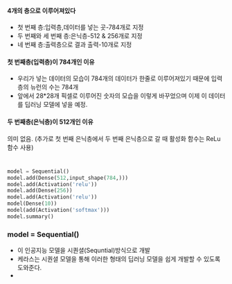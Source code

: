 #### 4개의 층으로 이루어져있다
- 첫 번째 층:입력층,데이터를 넣는 곳-784개로 지정
- 두 번째와 세 번째 층:은닉층-512 & 256개로 지정
- 네 번째 층:출력층으로 결과 출력-10개로 지정



#### 첫 번째층(입력층)이 784개인 이유
- 우리가 넣는 데이터의 모습이 784개의 데이터가 한줄로 이루어져있기 때문에 입력층의 뉴런의 수는 784개
- 앞에서 28\*28개 픽셀로 이루어진 숫자의 모습을 이렇게 바꾸었으며 이제 이 데이터를 딥러닝 모델에 넣을 예정. 
#### 두 번째층(은닉층)이 512개인 이유
의미 없음.
(추가로 첫 번째 은닉층에서 두 번째 은닉층으로 갈 때 활성화 함수는 ReLu함수 사용)
# <span></span>

```python
model = Sequential()
model.add(Dense(512,input_shape(784,)))
model.add(Activation('relu'))
model.add(Dense(256))
model.add(Activation('relu'))
model(Dense(10))
model(add(Activation('softmax')))
model.summary()
```
### model = Sequential()
- 이 인공지능 모델을 시퀀셜(Sequntial)방식으로 개발
- 케라스는 시퀀셜 모델을 통해 이러한 형태의 딥러닝 모델을 쉽게 개발할 수 있도록 도와준다.
- 